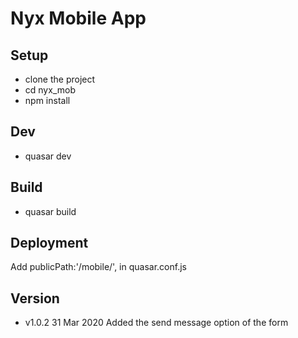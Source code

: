 # Nyx Mobile App

## Setup 
* clone the project
* cd nyx_mob
* npm install

## Dev
* quasar dev

## Build
* quasar build

## Deployment
Add publicPath:'/mobile/', in quasar.conf.js

## Version
* v1.0.2 31 Mar 2020  Added the send message option of the form
